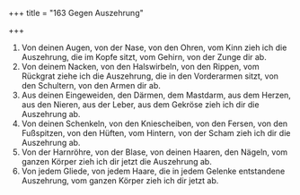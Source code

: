 +++
title = "163 Gegen Auszehrung"

+++


1.	Von deinen Augen, von der Nase, von den Ohren, vom Kinn zieh ich die Auszehrung, die im Kopfe sitzt, vom Gehirn, von der Zunge dir ab.
2.	Von deinem Nacken, von den Halswirbeln, von den Rippen, vom Rückgrat ziehe ich die Auszehrung, die in den Vorderarmen sitzt, von den Schultern, von den Armen dir ab.
3.	Aus deinen Eingeweiden, den Därmen, dem Mastdarm, aus dem Herzen, aus den Nieren, aus der Leber, aus dem Gekröse zieh ich dir die Auszehrung ab.
4.	Von deinen Schenkeln, von den Kniescheiben, von den Fersen, von den Fußspitzen, von den Hüften, vom Hintern, von der Scham zieh ich dir die Auszehrung ab.
5.	Von der Harnröhre, von der Blase, von deinen Haaren, den Nägeln, vom ganzen Körper zieh ich dir jetzt die Auszehrung ab.
6.	Von jedem Gliede, von jedem Haare, die in jedem Gelenke entstandene Auszehrung, vom ganzen Körper zieh ich dir jetzt ab.


